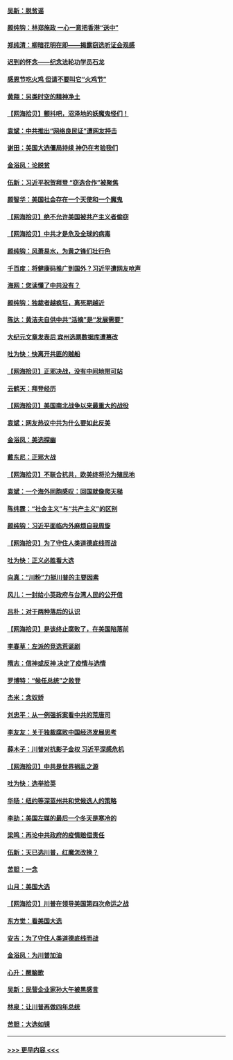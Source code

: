 #### [吴新：脱贫谣](../pages/nsc993/n12580839.md?t=11281451) 
#### [颜纯钩：林郑施政 一心一意把香港“送中”](../pages/nsc993/n12580805.md?t=11281451) 
#### [郑纯清：柳暗花明在即——揭露窃选听证会观感](../pages/nsc993/n12580795.md?t=11281451) 
#### [迟到的怀念——纪念法轮功学员石龙](../pages/nsc993/n12580245.md?t=11281451) 
#### [感恩节吃火鸡  但请不要叫它“火鸡节”](../pages/nsc993/n12580252.md?t=11281451) 
#### [黄翔：另类时空的精神净土](../pages/nsc993/n12578638.md?t=11281451) 
#### [【网海拾贝】颤抖吧，沼泽地的妖魔鬼怪们！](../pages/nsc993/n12578552.md?t=11281451) 
#### [袁斌：中共推出“网络良民证”遭网友抨击](../pages/nsc993/n12578511.md?t=11281451) 
#### [谢田：美国大选僵局持续 神仍在考验我们](../pages/nsc993/n12577432.md?t=11281451) 
#### [金浴凤：论脱贫](../pages/nsc993/n12576386.md?t=11281451) 
#### [伍新：习近平祝贺拜登 “窃选合作”被聚焦](../pages/nsc993/n12576358.md?t=11281451) 
#### [颜智华：美国社会存在一个天使和一个魔鬼](../pages/nsc993/n12574299.md?t=11281451) 
#### [【网海拾贝】绝不允许美国被共产主义者偷窃](../pages/nsc993/n12573396.md?t=11281451) 
#### [【网海拾贝】中共才是危及全球的病毒](../pages/nsc993/n12571204.md?t=11281451) 
#### [颜纯钩：风萧易水，为黄之锋们壮行色](../pages/nsc993/n12571487.md?t=11281451) 
#### [千百度：将健康码推广到国外？习近平遭网友呛声](../pages/nsc993/n12570808.md?t=11281451) 
#### [海网：您读懂了中共没有？](../pages/nsc993/n12570487.md?t=11281451) 
#### [颜纯钩：独裁者越疯狂，离死期越近](../pages/nsc993/n12569055.md?t=11281451) 
#### [陈达：黄洁夫自供中共“活摘”是“发展需要”](../pages/nsc993/n12568541.md?t=11281451) 
#### [大纪元文章发表后 宾州选票数据库遭篡改](../pages/nsc993/n12568105.md?t=11281451) 
#### [吐为快：快离开共匪的贼船](../pages/nsc993/n12568462.md?t=11281451) 
#### [【网海拾贝】正邪决战，没有中间地带可站](../pages/nsc993/n12568439.md?t=11281451) 
#### [云鹤天：拜登经历](../pages/nsc993/n12567294.md?t=11281451) 
#### [【网海拾贝】美国南北战争以来最重大的战役](../pages/nsc993/n12567247.md?t=11281451) 
#### [袁斌：网友热议中共为什么要如此反美](../pages/nsc993/n12567162.md?t=11281451) 
#### [金浴凤：美选探幽](../pages/nsc993/n12567147.md?t=11281451) 
#### [戴东尼：正邪大战](../pages/nsc993/n12567033.md?t=11281451) 
#### [【网海拾贝】不联合抗共，欧美终将沦为殖民地](../pages/nsc993/n12565068.md?t=11281451) 
#### [袁斌：一个海外同胞感叹：回国就像爬天梯](../pages/nsc993/n12564986.md?t=11281451) 
#### [陈纬霆：“社会主义”与“共产主义”的区别](../pages/nsc993/n12562417.md?t=11281451) 
#### [颜纯钩：习近平面临内外麻烦自我周旋](../pages/nsc993/n12563356.md?t=11281451) 
#### [【网海拾贝】为了守住人类道德底线而战](../pages/nsc993/n12562542.md?t=11281451) 
#### [吐为快：正义必胜看大选](../pages/nsc993/n12561967.md?t=11281451) 
#### [向真：“川粉”力挺川普的主要因素](../pages/nsc993/n12560774.md?t=11281451) 
#### [风儿：一封给小英政府与台湾人民的公开信](../pages/nsc993/n12560581.md?t=11281451) 
#### [吕朴：对于两种落后的认识](../pages/nsc993/n12560492.md?t=11281451) 
#### [【网海拾贝】是该终止腐败了，在美国陷落前](../pages/nsc993/n12559936.md?t=11281451) 
#### [李春草：左派的竞选荒诞剧](../pages/nsc993/n12558380.md?t=11281451) 
#### [隋志：信神或反神 决定了疫情与选情](../pages/nsc993/n12558255.md?t=11281451) 
#### [罗博特：“候任总统”之败登](../pages/nsc993/n12558189.md?t=11281451) 
#### [杰米：念奴娇](../pages/nsc993/n12558174.md?t=11281451) 
#### [刘忠平：从一例强拆案看中共的荒唐司](../pages/nsc993/n12558036.md?t=11281451) 
#### [李友友：关于独裁腐败中国经济发展思考](../pages/nsc993/n12558004.md?t=11281451) 
#### [薛木子：川普对抗影子金权 习近平深感危机](../pages/nsc993/n12557342.md?t=11281451) 
#### [【网海拾贝】中共是世界祸乱之源](../pages/nsc993/n12555353.md?t=11281451) 
#### [吐为快：选举拾英](../pages/nsc993/n12555041.md?t=11281451) 
#### [华旸：纽约等深蓝州共和党候选人的策略](../pages/nsc993/n12554309.md?t=11281451) 
#### [李劼：美国左媒的最后一个冬天是寒冷的](../pages/nsc993/n12552947.md?t=11281451) 
#### [梁鸣：再论中共政府的疫情赔偿责任](../pages/nsc993/n12553012.md?t=11281451) 
#### [伍新：天已选川普，红魔怎改换？](../pages/nsc993/n12552970.md?t=11281451) 
#### [苦胆：一念](../pages/nsc993/n12552957.md?t=11281451) 
#### [山月：美国大选](../pages/nsc993/n12552446.md?t=11281451) 
#### [【网海拾贝】川普在领导美国第四次命运之战](../pages/nsc993/n12551973.md?t=11281451) 
#### [东方觉：看美国大选](../pages/nsc993/n12551647.md?t=11281451) 
#### [安吉：为了守住人类道德底线而战](../pages/nsc993/n12551111.md?t=11281451) 
#### [金浴凤：为川普加油](../pages/nsc993/n12551085.md?t=11281451) 
#### [心升：醒脑歌](../pages/nsc993/n12550984.md?t=11281451) 
#### [吴新：民营企业家孙大午被黑感言](../pages/nsc993/n12550656.md?t=11281451) 
#### [林泉：让川普再做四年总统](../pages/nsc993/n12550640.md?t=11281451) 
#### [苦胆：大选如镜](../pages/nsc993/n12550630.md?t=11281451) 

----
#### [ >>> 更早内容 <<< ](../indexes/nsc993-earlier.md)

